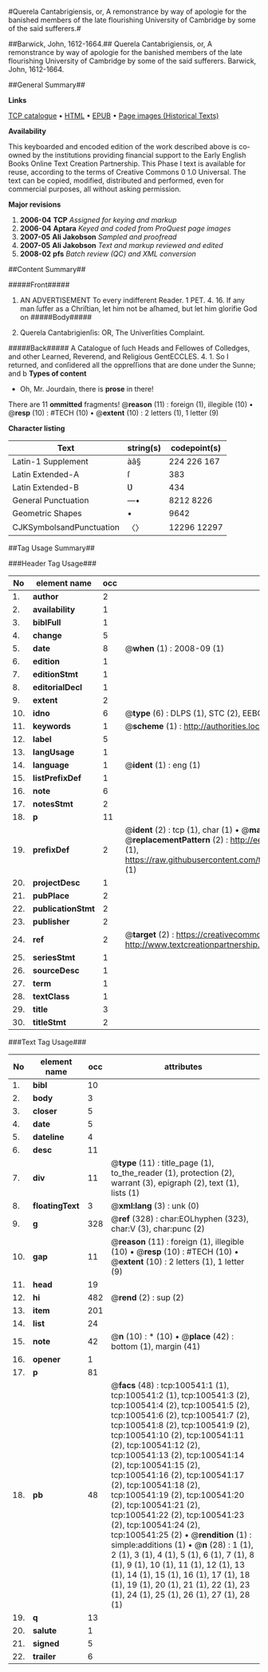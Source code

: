 #Querela Cantabrigiensis, or, A remonstrance by way of apologie for the banished members of the late flourishing University of Cambridge by some of the said sufferers.#

##Barwick, John, 1612-1664.##
Querela Cantabrigiensis, or, A remonstrance by way of apologie for the banished members of the late flourishing University of Cambridge by some of the said sufferers.
Barwick, John, 1612-1664.

##General Summary##

**Links**

[TCP catalogue](http://www.ota.ox.ac.uk/tcp/)  • 
[HTML](http://tei.it.ox.ac.uk/tcp/Texts-HTML/free/A26/A26729.html)  • 
[EPUB](http://tei.it.ox.ac.uk/tcp/Texts-EPUB/free/A26/A26729.epub) • 
[Page images (Historical Texts)](https://data.historicaltexts.jisc.ac.uk/view?pubId=eebo-13586104e&pageId=eebo-13586104e-100541-1)

**Availability**

This keyboarded and encoded edition of the
	       work described above is co-owned by the institutions
	       providing financial support to the Early English Books
	       Online Text Creation Partnership. This Phase I text is
	       available for reuse, according to the terms of Creative
	       Commons 0 1.0 Universal. The text can be copied,
	       modified, distributed and performed, even for
	       commercial purposes, all without asking permission.

**Major revisions**

1. __2006-04__ __TCP__ *Assigned for keying and markup*
1. __2006-04__ __Aptara__ *Keyed and coded from ProQuest page images*
1. __2007-05__ __Ali Jakobson__ *Sampled and proofread*
1. __2007-05__ __Ali Jakobson__ *Text and markup reviewed and edited*
1. __2008-02__ __pfs__ *Batch review (QC) and XML conversion*

##Content Summary##

#####Front#####

1. AN
ADVERTISEMENT
To every indifferent Reader.
1 PET. 4. 16.
If any man ſuffer as a Chriſtian, let him not
be aſhamed, but let him glorifie God on 
#####Body#####

1. Querela Cantabrigienſis:
OR,
The Univerſities Complaint.

#####Back#####
A Catalogue of ſuch Heads and
Fellowes of Colledges, and other
Learned, Reverend, and Religious
GentECCLES. 4. 1.
So I returned, and conſidered all the oppreſſions
that are done under the Sunne; and
b
**Types of content**

  * Oh, Mr. Jourdain, there is **prose** in there!

There are 11 **ommitted** fragments! 
 @__reason__ (11) : foreign (1), illegible (10)  •  @__resp__ (10) : #TECH (10)  •  @__extent__ (10) : 2 letters (1), 1 letter (9)

**Character listing**


|Text|string(s)|codepoint(s)|
|---|---|---|
|Latin-1 Supplement|àâ§|224 226 167|
|Latin Extended-A|ſ|383|
|Latin Extended-B|Ʋ|434|
|General Punctuation|—•|8212 8226|
|Geometric Shapes|▪|9642|
|CJKSymbolsandPunctuation|〈〉|12296 12297|

##Tag Usage Summary##

###Header Tag Usage###

|No|element name|occ|attributes|
|---|---|---|---|
|1.|__author__|2||
|2.|__availability__|1||
|3.|__biblFull__|1||
|4.|__change__|5||
|5.|__date__|8| @__when__ (1) : 2008-09 (1)|
|6.|__edition__|1||
|7.|__editionStmt__|1||
|8.|__editorialDecl__|1||
|9.|__extent__|2||
|10.|__idno__|6| @__type__ (6) : DLPS (1), STC (2), EEBO-CITATION (1), OCLC (1), VID (1)|
|11.|__keywords__|1| @__scheme__ (1) : http://authorities.loc.gov/ (1)|
|12.|__label__|5||
|13.|__langUsage__|1||
|14.|__language__|1| @__ident__ (1) : eng (1)|
|15.|__listPrefixDef__|1||
|16.|__note__|6||
|17.|__notesStmt__|2||
|18.|__p__|11||
|19.|__prefixDef__|2| @__ident__ (2) : tcp (1), char (1)  •  @__matchPattern__ (2) : ([0-9\-]+):([0-9IVX]+) (1), (.+) (1)  •  @__replacementPattern__ (2) : http://eebo.chadwyck.com/downloadtiff?vid=$1&page=$2 (1), https://raw.githubusercontent.com/textcreationpartnership/Texts/master/tcpchars.xml#$1 (1)|
|20.|__projectDesc__|1||
|21.|__pubPlace__|2||
|22.|__publicationStmt__|2||
|23.|__publisher__|2||
|24.|__ref__|2| @__target__ (2) : https://creativecommons.org/publicdomain/zero/1.0/ (1), http://www.textcreationpartnership.org/docs/. (1)|
|25.|__seriesStmt__|1||
|26.|__sourceDesc__|1||
|27.|__term__|1||
|28.|__textClass__|1||
|29.|__title__|3||
|30.|__titleStmt__|2||


###Text Tag Usage###

|No|element name|occ|attributes|
|---|---|---|---|
|1.|__bibl__|10||
|2.|__body__|3||
|3.|__closer__|5||
|4.|__date__|5||
|5.|__dateline__|4||
|6.|__desc__|11||
|7.|__div__|11| @__type__ (11) : title_page (1), to_the_reader (1), protection (2), warrant (3), epigraph (2), text (1), lists (1)|
|8.|__floatingText__|3| @__xml:lang__ (3) : unk (0)|
|9.|__g__|328| @__ref__ (328) : char:EOLhyphen (323), char:V (3), char:punc (2)|
|10.|__gap__|11| @__reason__ (11) : foreign (1), illegible (10)  •  @__resp__ (10) : #TECH (10)  •  @__extent__ (10) : 2 letters (1), 1 letter (9)|
|11.|__head__|19||
|12.|__hi__|482| @__rend__ (2) : sup (2)|
|13.|__item__|201||
|14.|__list__|24||
|15.|__note__|42| @__n__ (10) : * (10)  •  @__place__ (42) : bottom (1), margin (41)|
|16.|__opener__|1||
|17.|__p__|81||
|18.|__pb__|48| @__facs__ (48) : tcp:100541:1 (1), tcp:100541:2 (1), tcp:100541:3 (2), tcp:100541:4 (2), tcp:100541:5 (2), tcp:100541:6 (2), tcp:100541:7 (2), tcp:100541:8 (2), tcp:100541:9 (2), tcp:100541:10 (2), tcp:100541:11 (2), tcp:100541:12 (2), tcp:100541:13 (2), tcp:100541:14 (2), tcp:100541:15 (2), tcp:100541:16 (2), tcp:100541:17 (2), tcp:100541:18 (2), tcp:100541:19 (2), tcp:100541:20 (2), tcp:100541:21 (2), tcp:100541:22 (2), tcp:100541:23 (2), tcp:100541:24 (2), tcp:100541:25 (2)  •  @__rendition__ (1) : simple:additions (1)  •  @__n__ (28) : 1 (1), 2 (1), 3 (1), 4 (1), 5 (1), 6 (1), 7 (1), 8 (1), 9 (1), 10 (1), 11 (1), 12 (1), 13 (1), 14 (1), 15 (1), 16 (1), 17 (1), 18 (1), 19 (1), 20 (1), 21 (1), 22 (1), 23 (1), 24 (1), 25 (1), 26 (1), 27 (1), 28 (1)|
|19.|__q__|13||
|20.|__salute__|1||
|21.|__signed__|5||
|22.|__trailer__|6||
